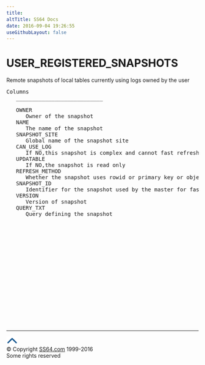 ```yaml
---
title:
altTitle: SS64 Docs
date: 2016-09-04 19:26:55
useGithubLayout: false
---
```

<!-- #BeginLibraryItem "/Library/head_orad.lbi" --><!-- #EndLibraryItem --><h1>USER_REGISTERED_SNAPSHOTS </h1><p> Remote snapshots of local tables currently using logs owned by the user </p> 
 
<pre>Columns
   ___________________________
 
   OWNER
      Owner of the snapshot
   NAME
      The name of the snapshot
   SNAPSHOT_SITE
      Global name of the snapshot site
   CAN_USE_LOG
      If NO,this snapshot is complex and cannot fast refresh
   UPDATABLE
      If NO,the snapshot is read only
   REFRESH_METHOD
      Whether the snapshot uses rowid or primary key or object id for fast refresh
   SNAPSHOT_ID
      Identifier for the snapshot used by the master for fast refresh
   VERSION
      Version of snapshot
   QUERY_TXT
      Query defining the snapshot

</pre><!-- #BeginLibraryItem "/Library/foot_orad.lbi" --><p>
<!-- oracle-footer -->
<ins class="adsbygoogle" style="display:inline-block;width:300px;height:250px" data-ad-client="ca-pub-6140977852749469" data-ad-slot="4275490898"></ins>
<script>
(adsbygoogle = window.adsbygoogle || []).push({});
</script></p>
<hr>
<div id="bl" class="footer"><a href="USER_REGISTERED_SNAPSHOTS.html#"><img src="../images/top.png" width="30" height="22" alt="Back to the Top"></a></div>
<div id="br" class="footer, tagline">© Copyright <a href="http://ss64.com/">SS64.com</a> 1999-2016<br>
Some rights reserved</div>
<!-- #EndLibraryItem -->

